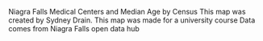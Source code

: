 Niagra Falls Medical Centers and Median Age by Census
This map was created by Sydney Drain. 
This map was made for a university course 
Data comes from Niagra Falls open data hub
